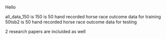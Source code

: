 Hello

all_data_150 is 150 is 50 hand recorded horse race outcome data for training <br>
50tsb2 is 50 hand recorded horse race outcome data for testing <br>

2 research papers are incluided as well
